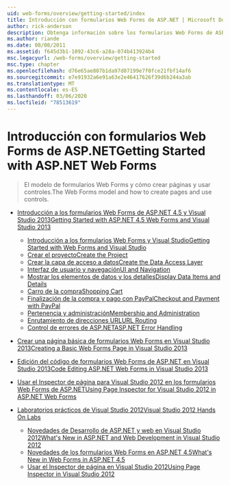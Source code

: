 ```yaml
---
uid: web-forms/overview/getting-started/index
title: Introducción con formularios Web Forms de ASP.NET | Microsoft Docs
author: rick-anderson
description: Obtenga información sobre los formularios Web Forms de ASP.NET ASP.NET Web Forms permite compilar sitios web dinámicos con un modelo conocido basado en eventos de arrastrar y colocar. Una superficie de diseño y Hund...
ms.author: riande
ms.date: 08/08/2011
ms.assetid: f645d3b1-1092-43c6-a28a-074b413924b4
msc.legacyurl: /web-forms/overview/getting-started
msc.type: chapter
ms.openlocfilehash: d76e65ae807b1da97d07199e7f0fce21fbf14af6
ms.sourcegitcommit: e7e91932a6e91a63e2e46417626f39d6b244a3ab
ms.translationtype: MT
ms.contentlocale: es-ES
ms.lasthandoff: 03/06/2020
ms.locfileid: "78513619"
---
```

# <a name="getting-started-with-aspnet-web-forms"></a><span data-ttu-id="96c85-104">Introducción con formularios Web Forms de ASP.NET</span><span class="sxs-lookup"><span data-stu-id="96c85-104">Getting Started with ASP.NET Web Forms</span></span>

> <span data-ttu-id="96c85-105">El modelo de formularios Web Forms y cómo crear páginas y usar controles.</span><span class="sxs-lookup"><span data-stu-id="96c85-105">The Web Forms model and how to create pages and use controls.</span></span>

- [<span data-ttu-id="96c85-106">Introducción a los formularios Web Forms de ASP.NET 4.5 y Visual Studio 2013</span><span class="sxs-lookup"><span data-stu-id="96c85-106">Getting Started with ASP.NET 4.5 Web Forms and Visual Studio 2013</span></span>](getting-started-with-aspnet-45-web-forms/index.md)

    - [<span data-ttu-id="96c85-107">Introducción a los formularios Web Forms y Visual Studio</span><span class="sxs-lookup"><span data-stu-id="96c85-107">Getting Started with Web Forms and Visual Studio</span></span>](getting-started-with-aspnet-45-web-forms/introduction-and-overview.md)
    - [<span data-ttu-id="96c85-108">Crear el proyecto</span><span class="sxs-lookup"><span data-stu-id="96c85-108">Create the Project</span></span>](getting-started-with-aspnet-45-web-forms/create-the-project.md)
    - [<span data-ttu-id="96c85-109">Crear la capa de acceso a datos</span><span class="sxs-lookup"><span data-stu-id="96c85-109">Create the Data Access Layer</span></span>](getting-started-with-aspnet-45-web-forms/create_the_data_access_layer.md)
    - [<span data-ttu-id="96c85-110">Interfaz de usuario y navegación</span><span class="sxs-lookup"><span data-stu-id="96c85-110">UI and Navigation</span></span>](getting-started-with-aspnet-45-web-forms/ui_and_navigation.md)
    - [<span data-ttu-id="96c85-111">Mostrar los elementos de datos y los detalles</span><span class="sxs-lookup"><span data-stu-id="96c85-111">Display Data Items and Details</span></span>](getting-started-with-aspnet-45-web-forms/display_data_items_and_details.md)
    - [<span data-ttu-id="96c85-112">Carro de la compra</span><span class="sxs-lookup"><span data-stu-id="96c85-112">Shopping Cart</span></span>](getting-started-with-aspnet-45-web-forms/shopping-cart.md)
    - [<span data-ttu-id="96c85-113">Finalización de la compra y pago con PayPal</span><span class="sxs-lookup"><span data-stu-id="96c85-113">Checkout and Payment with PayPal</span></span>](getting-started-with-aspnet-45-web-forms/checkout-and-payment-with-paypal.md)
    - [<span data-ttu-id="96c85-114">Pertenencia y administración</span><span class="sxs-lookup"><span data-stu-id="96c85-114">Membership and Administration</span></span>](getting-started-with-aspnet-45-web-forms/membership-and-administration.md)
    - [<span data-ttu-id="96c85-115">Enrutamiento de direcciones URL</span><span class="sxs-lookup"><span data-stu-id="96c85-115">URL Routing</span></span>](getting-started-with-aspnet-45-web-forms/url-routing.md)
    - [<span data-ttu-id="96c85-116">Control de errores de ASP.NET</span><span class="sxs-lookup"><span data-stu-id="96c85-116">ASP.NET Error Handling</span></span>](getting-started-with-aspnet-45-web-forms/aspnet-error-handling.md)
- [<span data-ttu-id="96c85-117">Crear una página básica de formularios Web Forms en Visual Studio 2013</span><span class="sxs-lookup"><span data-stu-id="96c85-117">Creating a Basic Web Forms Page in Visual Studio 2013</span></span>](creating-a-basic-web-forms-page.md)
- [<span data-ttu-id="96c85-118">Edición del código de formularios Web Forms de ASP.NET en Visual Studio 2013</span><span class="sxs-lookup"><span data-stu-id="96c85-118">Code Editing ASP.NET Web Forms in Visual Studio 2013</span></span>](code-editing-in-web-forms-pages.md)
- [<span data-ttu-id="96c85-119">Usar el Inspector de página para Visual Studio 2012 en los formularios Web Forms de ASP.NET</span><span class="sxs-lookup"><span data-stu-id="96c85-119">Using Page Inspector for Visual Studio 2012 in ASP.NET Web Forms</span></span>](using-page-inspector-in-a-visual-studio-11-beta-web-forms-project.md)
- [<span data-ttu-id="96c85-120">Laboratorios prácticos de Visual Studio 2012</span><span class="sxs-lookup"><span data-stu-id="96c85-120">Visual Studio 2012 Hands On Labs</span></span>](hands-on-labs/index.md)

    - [<span data-ttu-id="96c85-121">Novedades de Desarrollo de ASP.NET y web en Visual Studio 2012</span><span class="sxs-lookup"><span data-stu-id="96c85-121">What's New in ASP.NET and Web Development in Visual Studio 2012</span></span>](hands-on-labs/whats-new-in-aspnet-and-web-development-in-visual-studio-2012.md)
    - [<span data-ttu-id="96c85-122">Novedades de los formularios Web Forms en ASP.NET 4.5</span><span class="sxs-lookup"><span data-stu-id="96c85-122">What's New in Web Forms in ASP.NET 4.5</span></span>](hands-on-labs/whats-new-in-web-forms-in-aspnet-45.md)
    - [<span data-ttu-id="96c85-123">Usar el Inspector de página en Visual Studio 2012</span><span class="sxs-lookup"><span data-stu-id="96c85-123">Using Page Inspector in Visual Studio 2012</span></span>](hands-on-labs/using-page-inspector-in-visual-studio-2012.md)
